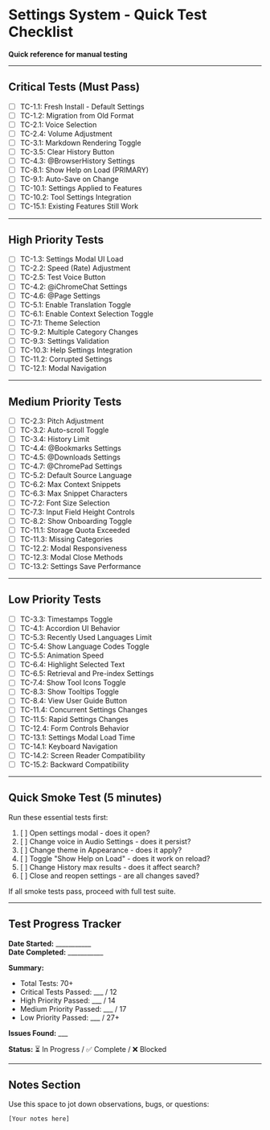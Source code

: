 # Settings System - Quick Test Checklist

**Quick reference for manual testing**

---

## Critical Tests (Must Pass)

- [ ] TC-1.1: Fresh Install - Default Settings
- [ ] TC-1.2: Migration from Old Format
- [ ] TC-2.1: Voice Selection
- [ ] TC-2.4: Volume Adjustment
- [ ] TC-3.1: Markdown Rendering Toggle
- [ ] TC-3.5: Clear History Button
- [ ] TC-4.3: @BrowserHistory Settings
- [ ] TC-8.1: Show Help on Load (PRIMARY)
- [ ] TC-9.1: Auto-Save on Change
- [ ] TC-10.1: Settings Applied to Features
- [ ] TC-10.2: Tool Settings Integration
- [ ] TC-15.1: Existing Features Still Work

---

## High Priority Tests

- [ ] TC-1.3: Settings Modal UI Load
- [ ] TC-2.2: Speed (Rate) Adjustment
- [ ] TC-2.5: Test Voice Button
- [ ] TC-4.2: @iChromeChat Settings
- [ ] TC-4.6: @Page Settings
- [ ] TC-5.1: Enable Translation Toggle
- [ ] TC-6.1: Enable Context Selection Toggle
- [ ] TC-7.1: Theme Selection
- [ ] TC-9.2: Multiple Category Changes
- [ ] TC-9.3: Settings Validation
- [ ] TC-10.3: Help Settings Integration
- [ ] TC-11.2: Corrupted Settings
- [ ] TC-12.1: Modal Navigation

---

## Medium Priority Tests

- [ ] TC-2.3: Pitch Adjustment
- [ ] TC-3.2: Auto-scroll Toggle
- [ ] TC-3.4: History Limit
- [ ] TC-4.4: @Bookmarks Settings
- [ ] TC-4.5: @Downloads Settings
- [ ] TC-4.7: @ChromePad Settings
- [ ] TC-5.2: Default Source Language
- [ ] TC-6.2: Max Context Snippets
- [ ] TC-6.3: Max Snippet Characters
- [ ] TC-7.2: Font Size Selection
- [ ] TC-7.3: Input Field Height Controls
- [ ] TC-8.2: Show Onboarding Toggle
- [ ] TC-11.1: Storage Quota Exceeded
- [ ] TC-11.3: Missing Categories
- [ ] TC-12.2: Modal Responsiveness
- [ ] TC-12.3: Modal Close Methods
- [ ] TC-13.2: Settings Save Performance

---

## Low Priority Tests

- [ ] TC-3.3: Timestamps Toggle
- [ ] TC-4.1: Accordion UI Behavior
- [ ] TC-5.3: Recently Used Languages Limit
- [ ] TC-5.4: Show Language Codes Toggle
- [ ] TC-5.5: Animation Speed
- [ ] TC-6.4: Highlight Selected Text
- [ ] TC-6.5: Retrieval and Pre-index Settings
- [ ] TC-7.4: Show Tool Icons Toggle
- [ ] TC-8.3: Show Tooltips Toggle
- [ ] TC-8.4: View User Guide Button
- [ ] TC-11.4: Concurrent Settings Changes
- [ ] TC-11.5: Rapid Settings Changes
- [ ] TC-12.4: Form Controls Behavior
- [ ] TC-13.1: Settings Modal Load Time
- [ ] TC-14.1: Keyboard Navigation
- [ ] TC-14.2: Screen Reader Compatibility
- [ ] TC-15.2: Backward Compatibility

---

## Quick Smoke Test (5 minutes)

Run these essential tests first:

1. [ ] Open settings modal - does it open?
2. [ ] Change voice in Audio Settings - does it persist?
3. [ ] Change theme in Appearance - does it apply?
4. [ ] Toggle "Show Help on Load" - does it work on reload?
5. [ ] Change History max results - does it affect search?
6. [ ] Close and reopen settings - are all changes saved?

If all smoke tests pass, proceed with full test suite.

---

## Test Progress Tracker

**Date Started:** ___________  
**Date Completed:** ___________

**Summary:**
- Total Tests: 70+
- Critical Tests Passed: ___ / 12
- High Priority Passed: ___ / 14
- Medium Priority Passed: ___ / 17
- Low Priority Passed: ___ / 27+

**Issues Found:** ___

**Status:** ⏳ In Progress / ✅ Complete / ❌ Blocked

---

## Notes Section

Use this space to jot down observations, bugs, or questions:

```
[Your notes here]
```

